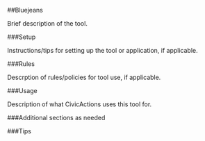 ##Bluejeans

Brief description of the tool.

###Setup

Instructions/tips for setting up the tool or application, if applicable.

###Rules

Descrption of rules/policies for tool use, if applicable.

###Usage

Description of what CivicActions uses this tool for.

###Additional sections as needed

###Tips
